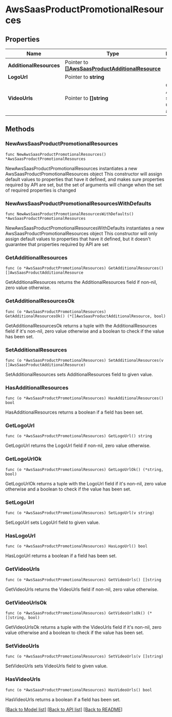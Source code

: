 # AwsSaasProductPromotionalResources

## Properties

Name | Type | Description | Notes
------------ | ------------- | ------------- | -------------
**AdditionalResources** | Pointer to [**[]AwsSaasProductAdditionalResource**](AwsSaasProductAdditionalResource.md) |  | [optional] 
**LogoUrl** | Pointer to **string** |  | [optional] 
**VideoUrls** | Pointer to **[]string** | Currently, AWS only support 1 url in the array. | [optional] 

## Methods

### NewAwsSaasProductPromotionalResources

`func NewAwsSaasProductPromotionalResources() *AwsSaasProductPromotionalResources`

NewAwsSaasProductPromotionalResources instantiates a new AwsSaasProductPromotionalResources object
This constructor will assign default values to properties that have it defined,
and makes sure properties required by API are set, but the set of arguments
will change when the set of required properties is changed

### NewAwsSaasProductPromotionalResourcesWithDefaults

`func NewAwsSaasProductPromotionalResourcesWithDefaults() *AwsSaasProductPromotionalResources`

NewAwsSaasProductPromotionalResourcesWithDefaults instantiates a new AwsSaasProductPromotionalResources object
This constructor will only assign default values to properties that have it defined,
but it doesn't guarantee that properties required by API are set

### GetAdditionalResources

`func (o *AwsSaasProductPromotionalResources) GetAdditionalResources() []AwsSaasProductAdditionalResource`

GetAdditionalResources returns the AdditionalResources field if non-nil, zero value otherwise.

### GetAdditionalResourcesOk

`func (o *AwsSaasProductPromotionalResources) GetAdditionalResourcesOk() (*[]AwsSaasProductAdditionalResource, bool)`

GetAdditionalResourcesOk returns a tuple with the AdditionalResources field if it's non-nil, zero value otherwise
and a boolean to check if the value has been set.

### SetAdditionalResources

`func (o *AwsSaasProductPromotionalResources) SetAdditionalResources(v []AwsSaasProductAdditionalResource)`

SetAdditionalResources sets AdditionalResources field to given value.

### HasAdditionalResources

`func (o *AwsSaasProductPromotionalResources) HasAdditionalResources() bool`

HasAdditionalResources returns a boolean if a field has been set.

### GetLogoUrl

`func (o *AwsSaasProductPromotionalResources) GetLogoUrl() string`

GetLogoUrl returns the LogoUrl field if non-nil, zero value otherwise.

### GetLogoUrlOk

`func (o *AwsSaasProductPromotionalResources) GetLogoUrlOk() (*string, bool)`

GetLogoUrlOk returns a tuple with the LogoUrl field if it's non-nil, zero value otherwise
and a boolean to check if the value has been set.

### SetLogoUrl

`func (o *AwsSaasProductPromotionalResources) SetLogoUrl(v string)`

SetLogoUrl sets LogoUrl field to given value.

### HasLogoUrl

`func (o *AwsSaasProductPromotionalResources) HasLogoUrl() bool`

HasLogoUrl returns a boolean if a field has been set.

### GetVideoUrls

`func (o *AwsSaasProductPromotionalResources) GetVideoUrls() []string`

GetVideoUrls returns the VideoUrls field if non-nil, zero value otherwise.

### GetVideoUrlsOk

`func (o *AwsSaasProductPromotionalResources) GetVideoUrlsOk() (*[]string, bool)`

GetVideoUrlsOk returns a tuple with the VideoUrls field if it's non-nil, zero value otherwise
and a boolean to check if the value has been set.

### SetVideoUrls

`func (o *AwsSaasProductPromotionalResources) SetVideoUrls(v []string)`

SetVideoUrls sets VideoUrls field to given value.

### HasVideoUrls

`func (o *AwsSaasProductPromotionalResources) HasVideoUrls() bool`

HasVideoUrls returns a boolean if a field has been set.


[[Back to Model list]](../README.md#documentation-for-models) [[Back to API list]](../README.md#documentation-for-api-endpoints) [[Back to README]](../README.md)


